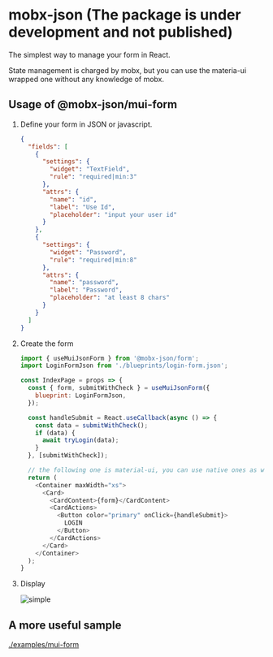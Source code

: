 # mobx-json (The package is under development and not published)

The simplest way to manage your form in React.

State management is charged by mobx, but you can use the materia-ui wrapped one without any knowledge of mobx.

<!-- ## Installation (NOT Available)

```shell
npm i -S @mobx-json/mui-form
``` -->

## Usage of @mobx-json/mui-form

1. Define your form in JSON or javascript.

    ```json
    {
      "fields": [
        {
          "settings": {
            "widget": "TextField",
            "rule": "required|min:3"
          },
          "attrs": {
            "name": "id",
            "label": "Use Id",
            "placeholder": "input your user id"
          }
        },
        {
          "settings": {
            "widget": "Password",
            "rule": "required|min:8"
          },
          "attrs": {
            "name": "password",
            "label": "Password",
            "placeholder": "at least 8 chars"
          }
        }
      ]
    }
    ```

1. Create the form

    ```js
    import { useMuiJsonForm } from '@mobx-json/form';
    import LoginFormJson from './blueprints/login-form.json';

    const IndexPage = props => {
      const { form, submitWithCheck } = useMuiJsonForm({
        blueprint: LoginFormJson,
      });

      const handleSubmit = React.useCallback(async () => {
        const data = submitWithCheck();
        if (data) {
          await tryLogin(data);
        }
      }, [submitWithCheck]);

      // the following one is material-ui, you can use native ones as well
      return (
        <Container maxWidth="xs">
          <Card>
            <CardContent>{form}</CardContent>
            <CardActions>
              <Button color="primary" onClick={handleSubmit}>
                LOGIN
              </Button>
            </CardActions>
          </Card>
        </Container>
      );
    }
    ```

1. Display

    ![simple](./screenshots/simple.png)

## A more useful sample

[./examples/mui-form](./examples/mui-form)
